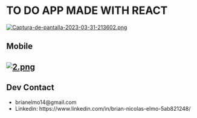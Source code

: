 <h1>TO DO APP MADE WITH REACT</h1>


[![Captura-de-pantalla-2023-03-31-213602.png](https://i.postimg.cc/8PQVnQt6/Captura-de-pantalla-2023-03-31-213602.png)](https://postimg.cc/c6mjrjqx) 


<h2>Mobile<h2 
              
[![2.png](https://i.postimg.cc/2SCNrdpj/2.png)](https://postimg.cc/TpN4cDYB) 
              
              
              
<h2> Dev Contact </h2> 

<ul>
  <li>brianelmo14@gmail.com</li>
  <li>Linkedin: https://www.linkedin.com/in/brian-nicolas-elmo-5ab821248/</li>
</ul>
